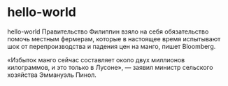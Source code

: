 # hello-world
hello-world
Правительство Филиппин взяло на себя обязательство помочь местным фермерам, которые в настоящее время испытывают шок от перепроизводства и падения цен на манго, пишет Bloomberg.

«Избыток манго сейчас составляет около двух миллионов килограммов, и это только в Лусоне», — заявил министр сельского хозяйства Эммануэль Пинол.
